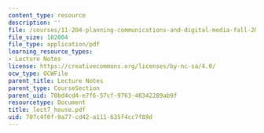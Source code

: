 ```yaml
---
content_type: resource
description: ''
file: /courses/11-204-planning-communications-and-digital-media-fall-2004/707c4f0f9a77cd42a111635f4cc7f89d_lect7_house.pdf
file_size: 102004
file_type: application/pdf
learning_resource_types:
- Lecture Notes
license: https://creativecommons.org/licenses/by-nc-sa/4.0/
ocw_type: OCWFile
parent_title: Lecture Notes
parent_type: CourseSection
parent_uid: 78bd4cd4-e7f6-57cf-9763-46342289ab9f
resourcetype: Document
title: lect7_house.pdf
uid: 707c4f0f-9a77-cd42-a111-635f4cc7f89d
---
```

